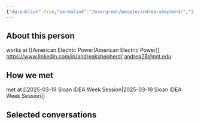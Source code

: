 ```yaml
---
{"dg-publish":true,"permalink":"/evergreen/people/andrea-shepherd/","title":"Executive MBA","tags":["people"]}
---
```


## About this person
works at [[American Electric Power\|American Electric Power]]
https://www.linkedin.com/in/andreakshepherd/
andrea26@mit.edu

## How we met
met at [[2025-03-19 Sloan IDEA Week Session\|2025-03-19 Sloan IDEA Week Session]]

## Selected conversations
